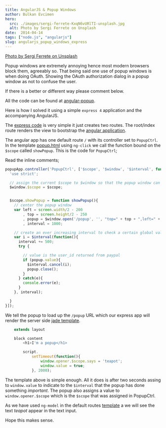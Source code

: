 ```yaml
---
title: AngularJS & Popup Windows
author: Bulkan Evcimen
hero: 
  src: ./images/sergi-ferrete-KxqN6vURlTI-unsplash.jpg
  alt: Photo by Sergi Ferrete on Unsplash
date:  2014-04-14
tags: ["node.js", "angularjs"]
slug: angularjs_popup_windows_express
---
```


[Photo by Sergi Ferrete on Unsplash](https://unsplash.com/photos/KxqN6vURlTI)

Popup windows are extremely annoying hence most modern browsers block them, agreeably so.
That being said one use of popup windows is when doing OAuth. Showing the OAuth authorization dialog in a
popup window as not to confuse the user.

If there is a better or different way please comment below.

All the code can be found at [angular-popup](https://github.com/bulkan/angular-popup).

Here is how I solved it using a simple `express 4` application and the accompanying AngularJS.

The [express code](https://github.com/bulkan/angular-popup/blob/master/index.js) is very simple it just creates two routes.
The root/index route renders the view to bootstrap the [angular application](https://github.com/bulkan/angular-popup/blob/master/public/js/app.js).

The angular app has one default route `/` with its controller set to `PopupCtrl`. In the template [popup.html](https://github.com/bulkan/angular-popup/blob/master/public/partials/popup.html)
using `ng-click` we call the function bound on the `$scope` called `showPopup`. This is the code for `PopupCtrl`;

Read the inline comments;

```javascript
popupApp.controller('PopupCtrl', ['$scope', '$window', '$interval', function PopupCtrl($scope, $window, $interval) {
  'use strict';

  // assign the current $scope to $window so that the popup window can access it
  $window.$scope = $scope;


  $scope.showPopup = function showPopup(){
    // center the popup window
    var left = screen.width/2 - 200
        , top = screen.height/2 - 250
        , popup = $window.open('/popup', '', "top=" + top + ",left=" + left + ",width=400,height=500")
        , interval = 1000;

    // create an ever increasing interval to check a certain global value getting assigned in the popup
    var i = $interval(function(){
      interval += 500;
      try {

        // value is the user_id returned from paypal
        if (popup.value){
          $interval.cancel(i);
          popup.close();
        }
      } catch(e){
        console.error(e);
      }
    }, interval);

  }
}]);
```

We tell the popup to load up the `/popup` URL which our express app will render the server side [jade template](https://github.com/bulkan/angular-popup/blob/master/views/popup.jade).

```javascript
    extends layout

    block content
        <h1>I'm a popup</h1>

        script.
            setTimeout(function(){
                window.opener.$scope.says = 'teapot';
                window.value = true;
            }, 2000);
```


The template above is simple enough. All it does is after two seconds assing to `window.value` to indicate to the `$interval` that
the popup has done something _important_. The popup also assigns a value to `window.opener.$scope` which is the `$scope` that was assigned
in PopupCtrl.

As we have used `ng-model` in the default routes [template](https://github.com/bulkan/angular-popup/blob/master/public/partials/popup.html)
a we will see the text _teapot_ appear in the text input.

Hope this makes sense.
